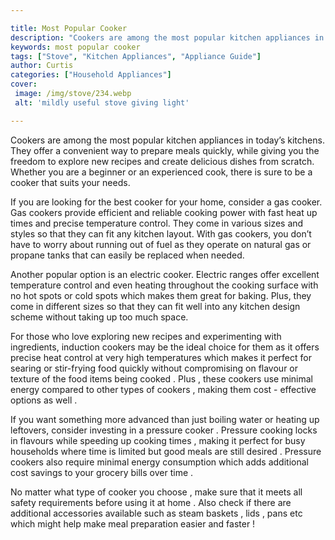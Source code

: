 ```yaml
---

title: Most Popular Cooker
description: "Cookers are among the most popular kitchen appliances in today’s kitchens. They offer a convenient way to prepare meals quickly, w...take a moment to check it out "
keywords: most popular cooker
tags: ["Stove", "Kitchen Appliances", "Appliance Guide"]
author: Curtis
categories: ["Household Appliances"]
cover: 
 image: /img/stove/234.webp
 alt: 'mildly useful stove giving light'

---
```


Cookers are among the most popular kitchen appliances in today’s kitchens. They offer a convenient way to prepare meals quickly, while giving you the freedom to explore new recipes and create delicious dishes from scratch. Whether you are a beginner or an experienced cook, there is sure to be a cooker that suits your needs.

If you are looking for the best cooker for your home, consider a gas cooker. Gas cookers provide efficient and reliable cooking power with fast heat up times and precise temperature control. They come in various sizes and styles so that they can fit any kitchen layout. With gas cookers, you don’t have to worry about running out of fuel as they operate on natural gas or propane tanks that can easily be replaced when needed. 

Another popular option is an electric cooker. Electric ranges offer excellent temperature control and even heating throughout the cooking surface with no hot spots or cold spots which makes them great for baking. Plus, they come in different sizes so that they can fit well into any kitchen design scheme without taking up too much space. 

For those who love exploring new recipes and experimenting with ingredients, induction cookers may be the ideal choice for them as it offers precise heat control at very high temperatures which makes it perfect for searing or stir-frying food quickly without compromising on flavour or texture of the food items being cooked . Plus , these cookers use minimal energy compared to other types of cookers , making them cost - effective options as well . 

If you want something more advanced than just boiling water or heating up leftovers, consider investing in a pressure cooker . Pressure cooking locks in flavours while speeding up cooking times , making it perfect for busy households where time is limited but good meals are still desired . Pressure cookers also require minimal energy consumption which adds additional cost savings to your grocery bills over time . 

 No matter what type of cooker you choose , make sure that it meets all safety requirements before using it at home . Also check if there are additional accessories available such as steam baskets , lids , pans etc which might help make meal preparation easier and faster !
